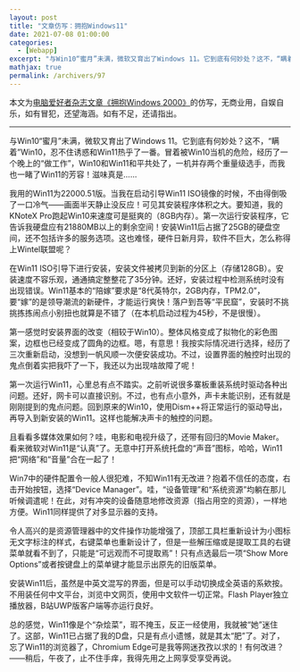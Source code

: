 ```yaml
---
layout: post
title: "文章仿写：拥抱Windows11"
date: 2021-07-08 01:00:00
categories: 
  - [Webapp]
excerpt: "与Win10“蜜月”未满，微软又育出了Windows 11。它到底有何妙处？这不，“瞒着”Win10，忍不住诱惑和Win11热乎了一番。冒着被Win10当机的危险，经历了一个晚上的“做工作”，Win10和Win11和平共处了，一机并存两个重量级选手，而我也一睹了Win11的芳容！滋味真是……"
mathjax: true
permalink: /archivers/97
---
```


本文为[电脑爱好者杂志文章《拥抱Windows 2000》](https://x.cnki.net/kcms/detail/detail.aspx?dbcode=CJFD&filename=DNAH199906004&dbname=CJFDLASN2019)的仿写，无商业用，自娱自乐，如有冒犯，还望海涵。如有不足，还请指出。

---

与Win10“蜜月”未满，微软又育出了Windows 11。它到底有何妙处？这不，“瞒着”Win10，忍不住诱惑和Win11热乎了一番。冒着被Win10当机的危险，经历了一个晚上的“做工作”，Win10和Win11和平共处了，一机并存两个重量级选手，而我也一睹了Win11的芳容！滋味真是……

我用的Win11为22000.51版。当我在启动引导Win11 ISO镜像的时候，不由得倒吸了一口冷气——画面半天静止没反应！可见其安装程序体积之大。要知道，我的KNoteX Pro跑起Win10来速度可是挺爽的（8GB内存）。第一次运行安装程序，它告诉我硬盘应有21880MB以上的剩余空间！安装Win11后占据了25GB的硬盘空间，还不包括许多的服务选项。这也难怪，硬件日新月异，软件不巨大，怎么称得上Wintel联盟呢？

在Win11 ISO引导下进行安装，安装文件被拷贝到新的分区上（存储128GB）。安装速度不容乐观，通通搞定整整花了35分钟。还好，安装过程中检测系统时没有出现错误。Win11基本的“陪嫁”要求是“8代英特尔，2GB内存，TPM2.0”，要“嫁”的是领导潮流的新硬件，才能运行爽快！落户到吾等“平民窟”，安装时不挑挑拣拣闹点小别扭也就算是不错了（在本机启动过程为45秒，不是很慢）。

第一感觉时安装界面的改变（相较于Win10）。整体风格变成了拟物化的彩色图案，边框也已经变成了圆角的边框。嗯，有意思！我按实际情况进行选择，经历了三次重新启动，没想到一帆风顺一次便安装成功。不过，设置界面的触控时出现的鬼点倒着实把我吓了一下，我还以为出现啥故障了呢！

第一次运行Win11，心里总有点不踏实。之前听说很多寨板重装系统时驱动各种出问题。还好，网卡可以直接识别。不过，也有点小意外，声卡未能识别，还有就是刚刚提到的鬼点问题。回到原来的Win10，使用Dism++将正常运行的驱动导出，再导入到新安装的Win11。这样也能解决声卡的触控的问题。

且看看多媒体效果如何？哇，电影和电视升级了，还带有回归的Movie Maker。看来微软对Win11是“认真”了。无意中打开系统托盘的“声音”图标，哈哈，Win11把“网络”和“音量”合在一起了！

Win7中的硬件配置令一般人很犯难，不知Win11有无改进？抱着不信任的态度，右击开始按钮，选择“Device Manager”。哇，“设备管理”和“系统资源”均躺在那儿听候调遣呢！在此，对有冲突的设备随意地修改资源（指占用空的资源），一样地方便。Win11同样提供了对多显示器的支持。

令人高兴的是资源管理器中的文件操作功能增强了，顶部工具栏重新设计为小图标无文字标注的样式，右键菜单也重新设计了，但是一些解压缩或是提取工具的右键菜单就看不到了，只能是“可远观而不可提取焉”！只有点选最后一项“Show More Options”或者按键盘上的菜单键才能显示出原先的旧版菜单。

安装Win11后，虽然是中英文混写的界面，但是可以手动切换成全英语的系欸按。不用装任何中文平台，浏览中文网页，使用中文软件一切正常。Flash Player独立播放器，B站UWP版客户端等亦运行良好。

总的感觉，Win11像是个“杂烩菜”，瑕不掩玉，反正一经使用，我就被“她”迷住了。这部，Win11已占据了我的D盘，只是有点小遗憾，就是其太“肥”了。对了，忘了Win11的浏览器了，Chromium Edge可是我等网迷孜孜以求的！有何改进？——稍后，午夜了，止不住手痒，我得先用之上网享受享受再说。